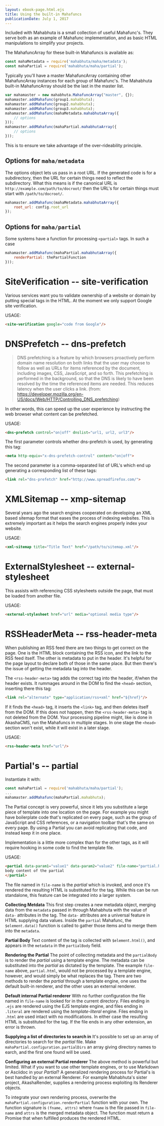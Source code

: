 ```yaml
---
layout: ebook-page.html.ejs
title: Using the built-in Mahafuncs
publicationDate: July 1, 2017
---
```


Included with Mahabhuta is a small collection of useful Mahafunc's.  They serve both as an example of Mahafunc implementation, and as basic HTML manipulations to simplify your projects.

The MahafuncArray for these built-in Mahafuncs is available as:

```js
const mahaMetadata = require('mahabhuta/maha/metadata');
const mahaPartial = require('mahabhuta/maha/partial');
```

Typically you'll have a master MahafuncArray containing other MahafuncArray instances for each group of Mahafunc's.  The Mahabhuta built-in MahafuncArray should be the last in the master list.

```js
var mahamaster = new mahabhuta.MahafuncArray("master", {});
mahamaster.addMahafunc(group1.mahabhuta);
mahamaster.addMahafunc(group2.mahabhuta);
mahamaster.addMahafunc(group3.mahabhuta);
mahamaster.addMahafunc(mahaMetadata.mahabhutaArray({
    // options
}));
mahamaster.addMahafunc(mahaPartial.mahabhutaArray({
    // options
}));
```

This is to ensure we take advantage of the over-rideability principle.

## Options for `maha/metadata`

The options object lets us pass in a root URL.  If the generated code is for a subdirectory, then the URL for certain things need to reflect the subdirectory.  What this means is if the canonical URL is `http://example.com/path/to/docroot/` then the URL's for certain things must start with `/path/to/docroot/`.

```js
mahamaster.addMahafunc(mahaMetadata.mahabhutaArray({
    root_url: config.root_url
});
```

## Options for `maha/partial`

Some systems have a function for processing `<partial>` tags.  In such a case

```js
mahamaster.addMahafunc(mahaPartial.mahabhutaArray({
    renderPartial: thePartialFunction
}));
```

# SiteVerification -- site-verification

Various services want you to validate ownership of a website or domain by putting special tags in the HTML.  At the moment we only support Google site verification.

USAGE:

```html
<site-verification google="code from Google"/>
```

# DNSPrefetch -- dns-prefetch

> DNS prefetching is a feature by which browsers proactively perform domain name resolution on both links that the user may choose to follow as well as URLs for items referenced by the document, including images, CSS, JavaScript, and so forth. This prefetching is performed in the background, so that the DNS is likely to have been resolved by the time the referenced items are needed.  This reduces latency when the user clicks a link.  (from: https://developer.mozilla.org/en-US/docs/Web/HTTP/Controlling_DNS_prefetching)

In other words, this can speed up the user experience by instructing the web browser what content can be prefetched.

USAGE:

```html
<dns-prefetch control="on|off" dnslist="url1, url2, url3"/>
```

The first parameter controls whether dns-prefetch is used, by generating this tag:

```html
<meta http-equiv="x-dns-prefetch-control" content="on|off">
```

The second parameter is a comma-separated list of URL's which end up generating a corresponding list of these tags:

```html
<link rel="dns-prefetch" href="http://www.spreadfirefox.com/">
```

# XMLSitemap -- xmp-sitemap

Several years ago the search engines cooperated on developing an XML based sitemap format that eases the process of indexing websites.  This is extremely important as it helps the search engines properly index your website.

USAGE:

```html
<xml-sitemap title="Title Text" href="/path/to/sitemap.xml"/>
```

# ExternalStylesheet -- external-stylesheet

This assists with referencing CSS stylesheets outside the page, that must be loaded from another file.

USAGE:

```html
<external-stylesheet href="url" media="optional media type"/>
```

# RSSHeaderMeta -- rss-header-meta

When publishing an RSS feed there are two things to get correct on the page.  One is the HTML block containing the RSS icon, and the link to the RSS feed itself.  The other is metadata to put in the header.  It's helpful for the page layout to declare both of those in the same place.  But then there's the issue of getting the metadata tag into the header.

The `<rss-header-meta>` tag adds the correct tag into the header, if/when the header exists.  It rummages around in the DOM to find the `<head>` section, inserting there this tag:

```html
<link rel="alternate" type="application/rss+xml" href="${href}"/>
```

If it finds the `<head>` tag, it inserts the `<link>` tag, and then deletes itself from the DOM.  If this does not happen, then the `<rss-header-meta>` tag is not deleted from the DOM.  Your processing pipeline might, like is done in AkashaCMS, run the Mahafuncs in multiple stages.  In one stage the `<head>` section won't exist, while it will exist in a later stage.

USAGE:

```html
<rss-header-meta href="url"/>
```

# Partial's -- partial

Instantiate it with:

```js
const mahaPartial = require('mahabhuta/maha/partial');
...
mahamaster.addMahafunc(mahaPartial.mahabhuta);
```

The Partial concept is very powerful, since it lets you substitute a large piece of template into one location on the page.  For example you might have boilerplate code that's replicated on every page, such as the group of JavaScript and CSS references, or a navigation toolbar that's the same on every page.  By using a Partial you can avoid replicating that code, and instead keep it in one place.

Implementation is a little more complex than for the other tags, as it will require hooking in some code to find the template file.

USAGE:

```html
<partial data-param1="value1" data-param2="value2" file-name="partial.html">
body content of the partial
</partial>
```

The file named in `file-name` is the _partial_ which is invoked, and once it's rendered the resulting HTML is substituted for the tag.  While this can be run standalone, this feature can be integrated into a larger system.

**Collecting Metdata** This first step creates a new metadata object, merging data from the `metadata` passed in through Mahabhuta with the value of `data-` attributes in the tag.  The `data-` attributes are a universal feature in HTML supplying data values.  Inside the `partial` Mahafunc, the `$element.data()` function is called to gather those items and to merge them into the `metadata`.

**Partial Body** Text content of the tag is collected with `$element.html()`, and appears in the `metadata` in the `partialBody` field.

**Rendering the Partial** The point of collecting metadata and the `partialBody` is to render the _partial_ using a template engine.  The metadata can be substituted into the _partial_ as dictated by the template.  The example `file-name` above, `partial.html`, would not be processed by a template engine, however, and would simply be what replaces the tag.  There are two methods to render the _partial_ through a template engine, one uses the default built-in renderer, and the other uses an external renderer.

**Default internal Partial renderer** With no further configuration the file named in `file-name` is looked for in the current directory.  Files ending in `.ejs` are rendered using the EJS template engine, and files ending in `.literal` are rendered using the _template-literal_ engine.  Files ending in `.html` are used intact with no modifications.  In either case the resulting HTML is substituted for the tag.  If the file ends in any other extension, an error is thrown.

**Supplying a list of directories to search in** It's possible to set up an array of directories to search for the _partial_ file.  Make `mahaPartial.configuration.partialDirs` an array giving directory names to earch, and the first one found will be used.

**Configuring an external Partial renderer** The above method is powerful but limited.  What if you want to use other template engines, or to use Markdown or Asciidoc in your _Partial_?  A generalized rendering process for Partial's is best handled by an external Renderer.  For example Mahabhuta's sister project, AkashaRender, supplies a rendering process exploiting its Renderer objects.  

To integrate your own rendering process, overwrite the `mahaPartial.configuration.renderPartial` function with your own.  The function signature is `(fname, attrs)` where `fname` is the file passed in `file-name` and `attrs` is the merged metadata object.  The function must return a Promise that when fulfilled produces the rendered HTML.

